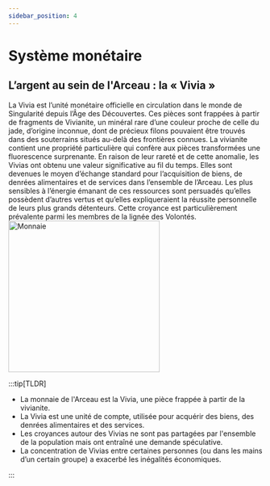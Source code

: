 ```yaml
---
sidebar_position: 4
---
```


# Système monétaire

## L’argent au sein de l'Arceau : la « Vivia »



<Columns>
  <Column>
La Vivia est l’unité monétaire officielle en circulation dans le monde de Singularité depuis l’Âge des Découvertes. Ces pièces sont frappées à partir de fragments de Vivianite, un minéral rare d’une couleur proche de celle du jade, d’origine inconnue, dont de précieux filons pouvaient être trouvés dans des souterrains situés au-delà des frontières connues. La vivianite contient une propriété particulière qui confère aux pièces transformées une fluorescence surprenante.
En raison de leur rareté et de cette anomalie, les Vivias ont obtenu une valeur significative au fil du temps. Elles sont devenues le moyen d’échange standard pour l’acquisition de biens, de denrées alimentaires et de services dans l’ensemble de l’Arceau.
Les plus sensibles à l’énergie émanant de ces ressources sont persuadés qu’elles possèdent d’autres vertus et qu’elles expliqueraient la réussite personnelle de leurs plus grands détenteurs. Cette croyance est particulièrement prévalente parmi les membres de la lignée des Volontés.
  </Column>
    <Column className="col--4">
    <img src="/img/univers/currency.png" alt="Monnaie" width="300"/>
  </Column>
</Columns>

:::tip[TLDR]

- La monnaie de l'Arceau est la Vivia, une pièce frappée à partir de la vivianite.
- La Vivia est une unité de compte, utilisée pour acquérir des biens, des denrées alimentaires et des services.
- Les croyances autour des Vivias ne sont pas partagées par l'ensemble de la population mais ont entraîné une demande spéculative.
- La concentration de Vivias entre certaines personnes (ou dans les mains d’un certain groupe) a exacerbé les inégalités économiques.

:::